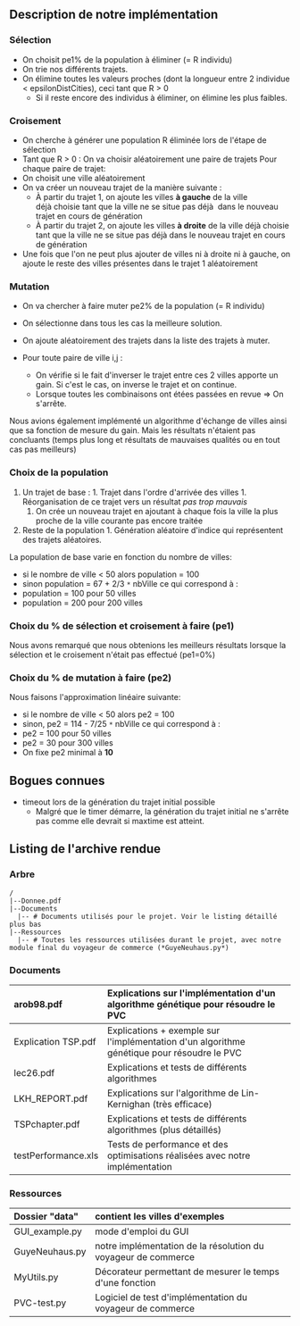## Description de notre implémentation ##
### Sélection ###
  * On choisit pe1% de la population à éliminer (= R individu)
  * On trie nos différents trajets.
  * On élimine toutes les valeurs proches (dont la longueur entre 2 individue < epsilonDistCities), ceci tant que R > 0
    * Si il reste encore des individus à éliminer, on élimine les plus faibles.

### Croisement ###
  * On cherche à générer une population R éliminée lors de l'étape de sélection
  * Tant que R > 0 : On va choisir aléatoirement une paire de trajets
Pour chaque paire de trajet:
  * On choisit une ville aléatoirement
  * On va créer un nouveau trajet de la manière suivante :
    * À partir du trajet 1, on ajoute les villes **à gauche** de la ville déjà choisie tant que la ville ne se situe pas déjà  dans le nouveau trajet en cours de génération
    * À partir du trajet 2, on ajoute les villes **à droite** de la ville déjà choisie tant que la ville ne se situe pas déjà dans le nouveau trajet en cours de génération
  * Une fois que l'on ne peut plus ajouter de villes ni à droite ni à gauche, on ajoute le reste des villes présentes dans le trajet 1 aléatoirement

### Mutation ###
  * On va chercher à faire muter pe2% de la population (= R individu)
  * On sélectionne dans tous les cas la meilleure solution.
  * On ajoute aléatoirement des trajets dans la liste des trajets à muter.

  * Pour toute paire de ville i,j :
    * On vérifie si le fait d'inverser le trajet entre ces 2 villes apporte un gain. Si c'est le cas, on inverse le trajet et on continue.
    * Lorsque toutes les combinaisons ont étées passées en revue => On s'arrête.

Nous avions également implémenté un algorithme d'échange de villes ainsi que sa fonction de mesure du gain. Mais les résultats n'étaient pas concluants (temps plus long et résultats de mauvaises qualités ou en tout cas pas meilleurs)

### Choix de la population ###
  1. Un trajet de base :
    1. Trajet dans l'ordre d'arrivée des villes
    1. Réorganisation de ce trajet vers un résultat _pas trop mauvais_
      1. On crée un nouveau trajet en ajoutant à chaque fois la ville la plus proche de la ville courante pas encore traitée
  1. Reste de la population
    1. Génération aléatoire d'indice qui représentent des trajets aléatoires.

La population de base varie en fonction du nombre de villes:
  * si le nombre de ville < 50 alors population = 100
  * sinon population = 67 + 2/3 `*` nbVille
ce qui correspond à :
  * population = 100 pour 50 villes
  * population = 200 pour 200 villes

### Choix du % de sélection et croisement à faire (pe1) ###
Nous avons remarqué que nous obtenions les meilleurs résultats lorsque la sélection et le croisement n'était pas effectué (pe1=0%)

### Choix du % de mutation à faire (pe2) ###
Nous faisons l'approximation linéaire suivante:
  * si le nombre de ville < 50 alors pe2 = 100
  * sinon, pe2 = 114 - 7/25 `*` nbVille
ce qui correspond à :
  * pe2 = 100 pour 50 villes
  * pe2 = 30 pour 300 villes
  * On fixe pe2 minimal à **10**

## Bogues connues ##
  * timeout lors de la génération du trajet initial possible
    * Malgré que le timer démarre, la génération du trajet initial ne s'arrête pas comme elle devrait si maxtime est atteint.

## Listing de l'archive rendue ##

### Arbre ###

```
/
|--Donnee.pdf
|--Documents
  |-- # Documents utilisés pour le projet. Voir le listing détaillé plus bas
|--Ressources
  |-- # Toutes les ressources utilisées durant le projet, avec notre module final du voyageur de commerce (*GuyeNeuhaus.py*)
```

### Documents ###
| arob98.pdf | Explications sur l'implémentation d'un algorithme génétique pour résoudre le PVC |
|:-----------|:---------------------------------------------------------------------------------|
| Explication TSP.pdf | Explications + exemple sur l'implémentation d'un algorithme génétique pour résoudre le PVC |
| lec26.pdf  | Explications et tests de différents algorithmes                                  |
| LKH\_REPORT.pdf | Explications sur l'algorithme de Lin-Kernighan (très efficace)                   |
| TSPchapter.pdf | Explications et tests de différents algorithmes (plus détaillés)                 |
| testPerformance.xls | Tests de performance et des optimisations réalisées avec notre implémentation    |

### Ressources ###
| Dossier "data" | contient les villes d'exemples |
|:---------------|:-------------------------------|
| GUI\_example.py | mode d'emploi du GUI           |
|GuyeNeuhaus.py  | notre implémentation de la résolution du voyageur de commerce |
| MyUtils.py     | Décorateur permettant de mesurer le temps d'une fonction |
| PVC-test.py    | Logiciel de test d'implémentation du voyageur de commerce |